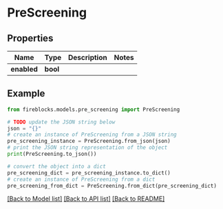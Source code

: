 # PreScreening


## Properties

Name | Type | Description | Notes
------------ | ------------- | ------------- | -------------
**enabled** | **bool** |  | 

## Example

```python
from fireblocks.models.pre_screening import PreScreening

# TODO update the JSON string below
json = "{}"
# create an instance of PreScreening from a JSON string
pre_screening_instance = PreScreening.from_json(json)
# print the JSON string representation of the object
print(PreScreening.to_json())

# convert the object into a dict
pre_screening_dict = pre_screening_instance.to_dict()
# create an instance of PreScreening from a dict
pre_screening_from_dict = PreScreening.from_dict(pre_screening_dict)
```
[[Back to Model list]](../README.md#documentation-for-models) [[Back to API list]](../README.md#documentation-for-api-endpoints) [[Back to README]](../README.md)


